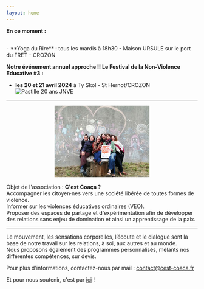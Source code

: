 ```yaml
---
layout: home
---
```



**En ce moment :**
<h2><balise style="background : #FFA500 ; display : inline ;"></balise></h2>
- **Yoga du Rire** : tous les mardis à 18h30 - Maison URSULE sur le port du FRET - CROZON

 **Notre événement annuel approche !! Le Festival de la Non-Violence Educative #3 :** 
 - **les 20 et 21 avril 2024** à Ty Skol - St Hernot/CROZON 
 <right><img class="fit-picture" src="./assets/img/JNVE_24-Pastille_ronde.avif"
 alt="Pastille 20 ans JNVE"></right>

*******
<center><img class="fit-picture" src="./assets/img/page-accueil-site.jpg"
     alt="Photo de l'équipe"></center>
     
Objet de l'association : **C'est Coaça ?**<br>
Accompagner les citoyen·nes vers une société libérée de toutes formes de violence.<br>
Informer sur les violences éducatives ordinaires (VEO).<br>
Proposer des espaces de partage et d'expérimentation afin de développer des relations sans enjeu de domination et ainsi un apprentissage de la paix.<br>

*******
Le mouvement, les sensations corporelles, l’écoute et le dialogue sont la base de notre travail sur les relations, à soi, aux autres et au monde.<br>
Nous proposons également des programmes personnalisés, mêlants nos différentes compétences, sur devis.

Pour plus d'informations, contactez-nous par mail : <a href="mailto:contact@cest-coaca.fr">contact@cest-coaca.fr</a>

Et pour nous soutenir, c'est par [ici](https://www.helloasso.com/associations/c-est-coaca-c-est-de-la-culture-d-ocytocine-pour-accorder-le-coeur-et-les-actes/adhesions/adhesion-2023-2024/widget-bouton) !


<!--
<center><img class="fit-picture" src="./assets/img/affiche-yoga-du-rire.jpg"
     alt="Affiche Yoga du Rire"></center>
-->
